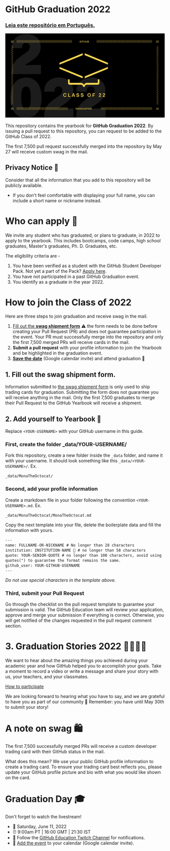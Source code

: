 # GitHub Graduation 2022

### [Leia este repositório em Português.](https://drive.google.com/file/d/1Jv777YShJLg_3fn5cVt27wU5QoqRrAni/view?usp=sharing)
![2022-github-graduation-social-card-1](/assets/GHG_Blog_1.jpg)

This repository contains the yearbook for **GitHub Graduation 2022**. By issuing a pull request to this repository, you can request to be added to the GitHub Class of 2022. 

The first 7,500 pull request successfully merged into the repository by May 27 will receive custom swag in the mail. 


## Privacy Notice 👀
Consider that all the information that you add to this repository will be publicly available.

- If you don't feel comfortable with displaying your full name, you can include a short name or nickname instead.

# Who can apply 📝
We invite any student who has graduated, or plans to graduate, in 2022 to apply to the yearbook. This includes bootcamps, code camps, high school graduates, Master's graduates, Ph. D. Graduates, etc.

The eligibility criteria are -
1. You have been verified as a student with the GitHub Student Developer Pack. Not yet a part of the Pack? [Apply here](https://education.github.com/discount_requests/student_application?utm_source=2022-06-11-GitHubGraduation).
2. You have not participated in a past GitHub Graduation event.
3. You identify as a graduate in the year 2022.

# How to join the Class of 2022

Here are three steps to join graduation and receive swag in the mail. 
1. [Fill out the **swag shipment form**](https://airtable.com/shrVMo8ItH4wjsO9f)
 ⚠️ the form needs to be done before creating your Pull Request (PR) and does not guarantee participation in the event. Your PR must successfully merge into the repository and only the first 7,500 merged PRs will receive cards in the mail.
2. **Submit a pull request** with your profile information to join the Yearbook and be highlighted in the graduation event.
3. [**Save the date**](http://www.google.com/calendar/event?action=TEMPLATE&dates=20220611T160000Z%2FT010000Z&text=GitHub%20Graduation%202022&location=https%3A%2F%2Fwww.twitch.tv%2Fgithubeducation&details=GitHub%20Graduation%202022%2C%20live%20event) (Google calendar invite) and attend graduation 🥳

## 1. Fill out the swag shipment form.
Information submitted to [the swag shipment form](https://airtable.com/shrVMo8ItH4wjsO9f) is only used to ship trading cards for graduation. Submitting the form does not guarantee you will receive anything in the mail. Only the first 7,500 graduates to merge their Pull Request to the GitHub Yearbook will receive a shipment.

## 2. Add yourself to Yearbook 🏫

Replace `<YOUR-USERNAME>` with your GitHub username in this guide.

### First, create the folder _data/YOUR-USERNAME/ 
Fork this repository, create a new folder inside the `_data` folder, and name it with your username. It should look something like this `_data/<YOUR-USERNAME>/`. Ex.

```
_data/MonaTheOctocat/
```
### Second, add your profile information
Create a markdown file in your folder following the convention `<YOUR-USERNAME>.md`. Ex.

```
_data/MonaTheOctocat/MonaTheOctocat.md
```
Copy the next template into your file, delete the boilerplate data and fill the information with yours.
```
---
name: FULLNAME-OR-NICKNAME # No longer than 28 characters
institution: INSTITUTION-NAME 🚩 # no longer than 58 characters
quote: YOUR-SENIOR-QUOTE # no longer than 100 characters, avoid using quotes(") to guarantee the format remains the same.
github_user: YOUR-GITHUB-USERNAME
---
```

_Do not use special characters in the template above._

### Third, submit your Pull Request

Go through the checklist on the pull request template to guarantee your submission is valid. The GitHub Education team will review your application, approve and merge your submission if everything is correct. Otherwise, you will get notified of the changes requested in the pull request comment section. 

# 3. Graduation Stories 2022 👩‍🏫👨‍🏫
We want to hear about the amazing things you achieved during your academic year and how GitHub helped you to accomplish your goals. Take a moment to record a video or write a message and share your story with us, your teachers, and your classmates. 

[How to participate](https://drive.google.com/file/d/1ozBt4ekiQuD4dSCq65S30-6V1Csw65A7/view)

We are looking forward to hearing what you have to say, and we are grateful to have you as part of our community 💖 
Remember: you have until May 30th to submit your story! 
 


# A note on swag 🛍
The first 7,500 successfully merged PRs will receive a custom developer trading card with their GitHub status in the mail. 

What does this mean? We use your public GitHub profile information to create a trading card. To ensure your trading card best reflects you, please update your GitHub profile picture and bio with what you would like shown on the card.

# Graduation Day 🎓
Don't forget to watch the livestream! 

- 📆 Saturday, June 11, 2022
- ⏰ 9:00am PT | 16:00 GMT | 21:30 IST
- 📍 Follow the [GitHub Education Twitch Channel](https://twitch.tv/githubeducation) for notifications.
- 📎 [Add the event](http://www.google.com/calendar/event?action=TEMPLATE&dates=20220611T160000Z%2FT010000Z&text=GitHub%20Graduation%202022&location=https%3A%2F%2Fwww.twitch.tv%2Fgithubeducation&details=GitHub%20Graduation%202022%2C%20live%20event) to your calendar (Google calendar invite).
